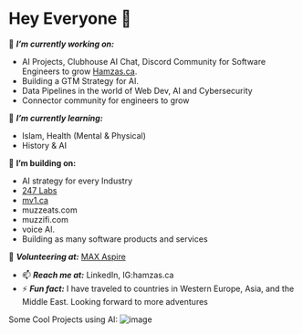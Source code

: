 # Hey Everyone 👋
🔭 ***I’m currently working on:***
- AI Projects, Clubhouse AI Chat, Discord Community for Software Engineers to grow [Hamzas.ca](https://hamzas.ca).
- Building a GTM Strategy for AI.
- Data Pipelines in the world of Web Dev, AI and Cybersecurity
- Connector community for engineers to grow
   
🌱 ***I’m currently learning:***
- Islam, Health (Mental & Physical)
- History & AI

👯 **I’m building on:** 
- AI strategy for every Industry
- [247 Labs](https://247labs.com)
- [mv1.ca](https://www.mv1.ca/) 
- muzzeats.com
- muzzifi.com
- voice AI.
- Building as many software products and services

👯 ***Volunteering at:*** [MAX Aspire](https://aspire.onemax.org/)
- 📫 ***Reach me at:*** LinkedIn, IG:hamzas.ca
- ⚡ ***Fun fact:*** I have traveled to countries in Western Europe, Asia, and the Middle East. Looking forward to more adventures

Some Cool Projects using AI:
 ![image](https://github.com/user-attachments/assets/1e0d631c-ab92-4ea8-96ed-9e5fe8de2433)

